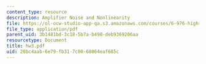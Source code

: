 ```yaml
---
content_type: resource
description: Amplifier Noise and Nonlinearity
file: https://ol-ocw-studio-app-qa.s3.amazonaws.com/courses/6-976-high-speed-communication-circuits-and-systems-spring-2003/28bc4aab6e79fb317c0068064eaf685c_hw3.pdf
file_type: application/pdf
parent_uid: 3b1481bd-3c18-5b7a-b498-deb9369206aa
resourcetype: Document
title: hw3.pdf
uid: 28bc4aab-6e79-fb31-7c00-68064eaf685c
---
```

